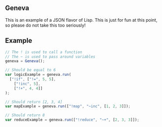 Geneva
------

This is an example of a JSON flavor of Lisp. This is just for fun at this point, so please do not take this too seriously!

## Example

```javascript
// The ! is used to call a function
// The ~ is used to pass around variables
geneva = Geneva();

// Should be equal to 6
var logicExample = geneva.run(
  ["!if", ["!=", 5, 5],
    ["!inc", 5],
    ["!+", 4, 4]]
);

// Should return [2, 3, 4]
var mapExample = geneva.run(["!map", "~inc", [1, 2, 3]]);

// Should return 8
var reduceExample = geneva.run(["!reduce", "~+", [2, 3, 3]]);
```